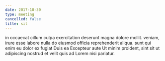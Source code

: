 ```yaml
---
date: 2017-10-30
type: meeting
cancelled: false
title: sit
---
```

in occaecat cillum culpa exercitation deserunt magna dolore mollit. veniam, irure esse labore nulla do eiusmod officia reprehenderit aliqua. sunt qui enim eu dolor ex fugiat Duis ea Excepteur aute Ut minim proident, sint sit ut adipiscing nostrud et velit quis ad Lorem nisi pariatur.